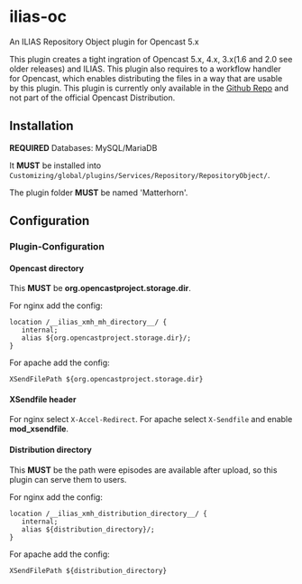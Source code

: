# ilias-oc
An ILIAS Repository Object plugin for Opencast 5.x

This plugin creates a tight ingration of Opencast 5.x, 4.x, 3.x(1.6 and 2.0 see older releases) and ILIAS.
This plugin also requires to a workflow handler for Opencast, which enables distributing the files in a way that
are usable by this plugin. This plugin is currently only available in the [Github Repo](https://github.com/pascalseeland/opencast)
and not part of the official Opencast Distribution.

## Installation

__REQUIRED__ Databases: MySQL/MariaDB

It __MUST__ be installed into `Customizing/global/plugins/Services/Repository/RepositoryObject/`.

The plugin folder __MUST__ be named 'Matterhorn'.

## Configuration

### Plugin-Configuration

#### Opencast directory

This __MUST__ be **org.opencastproject.storage.dir**.

For nginx add the config:
```
location /__ilias_xmh_mh_directory__/ {
   internal;
   alias ${org.opencastproject.storage.dir}/;
}
```

For apache add the config:
```
XSendFilePath ${org.opencastproject.storage.dir}
```

#### XSendfile header

For nginx select `X-Accel-Redirect`.
For apache select `X-Sendfile` and enable **mod_xsendfile**.

#### Distribution directory

This __MUST__ be the path were episodes are available after upload, so this plugin can serve them to users.

For nginx add the config:
```
location /__ilias_xmh_distribution_directory__/ {
   internal;
   alias ${distribution_directory}/;
}
```

For apache add the config:
```
XSendFilePath ${distribution_directory}
```
